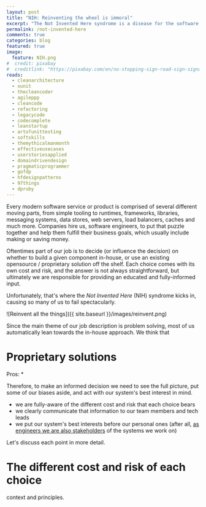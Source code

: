 ```yaml
---
layout: post
title: "NIH: Reinventing the wheel is immoral"
excerpt: "The Not Invented Here syndrome is a disease for the software industry. Learn how to spot it and eliminate it."
permalink: /not-invented-here
comments: true
categories: blog
featured: true
image:
  feature: NIH.png
#  credit: pixabay
#  creditlink: "https://pixabay.com/en/no-stopping-sign-road-sign-signage-910003/" # CC0
reads:
  - cleanarchitecture
  - xunit
  - thecleancoder
  - agileppp
  - cleancode
  - refactoring
  - legacycode
  - codecomplete
  - leanstartup
  - artofunittesting
  - softskills
  - themythicalmanmonth
  - effectiveusecases
  - userstoriesapplied
  - domaindrivendesign
  - pragmaticprogrammer
  - gofdp
  - hfdesignpatterns
  - 97things
  - dpruby
---
```


Every modern software service or product is comprised of several different moving parts, from simple tooling to runtimes, frameworks, libraries, messaging systems, data stores, web servers, load balancers, caches and much more. Companies hire us, software engineers, to put that puzzle together and help them fulfill their business goals, which usually include making or saving money.

Oftentimes part of our job is to decide (or influence the decision) on whether to build a given component in-house, or use an existing opensource / proprietary solution off the shelf. Each choice comes with its own cost and risk, and the answer is not always straightforward, but ultimately we are responsible for providing an educated and fully-informed input.

Unfortunately, that's where the *Not Invented Here* (NIH) syndrome kicks in, causing so many of us to fail spectacularly.

![Reinvent all the things]({{ site.baseurl }}/images/reinvent.png)








Since the main theme of our job description is problem solving, most of us automatically lean towards the in-house approach. We think that 

# Proprietary solutions

Pros:
*  


 Therefore, to make an informed decision we need to see the full picture, put some of our biases aside, and act with our system's best interest in mind.






* we are fully-aware of the different cost and risk that each choice bears
* we clearly communicate that information to our team members and tech leads
* we put our system's best interests before our personal ones (after all, [as engineers we are also stakeholders](http://blog.drinkbird.com/all-about-results) of the systems we work on)

Let's discuss each point in more detail.


# The different cost and risk of each choice


context and principles.
